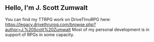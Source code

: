 ## Hello, I'm J. Scott Zumwalt

You can find my TTRPG work on DriveThruRPG here: https://legacy.drivethrurpg.com/browse.php?author=J.%20Scott%20Zumwalt
Most of my personal development is in support of RPGs in some capacity. 

<!--
**DrainSmith/DrainSmith** is a ✨ _special_ ✨ repository because its `README.md` (this file) appears on your GitHub profile.

Here are some ideas to get you started:

- 🔭 I’m currently working on ...
- 🌱 I’m currently learning ...
- 👯 I’m looking to collaborate on ...
- 🤔 I’m looking for help with ...
- 💬 Ask me about ...
- 📫 How to reach me: ...
- 😄 Pronouns: ...
- ⚡ Fun fact: ...
-->
